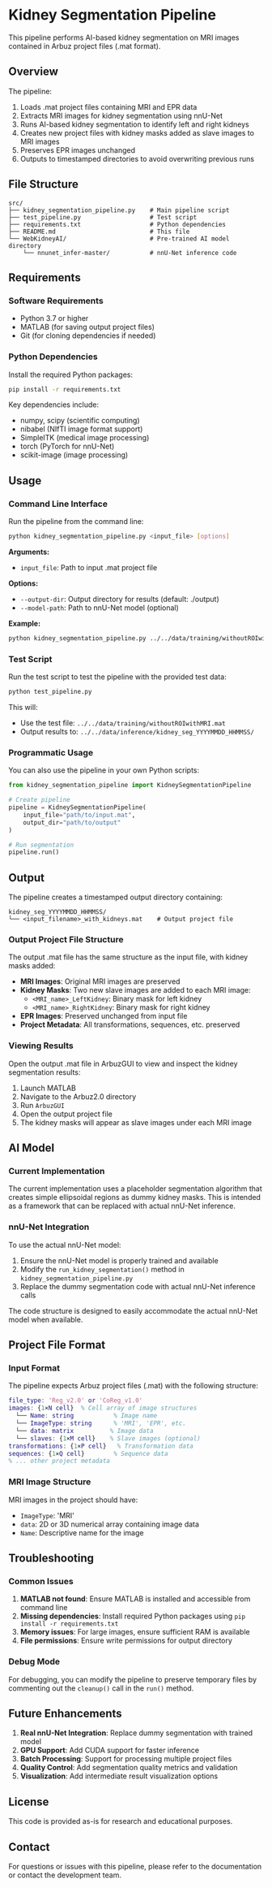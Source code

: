 # Kidney Segmentation Pipeline

This pipeline performs AI-based kidney segmentation on MRI images contained in Arbuz project files (.mat format).

## Overview

The pipeline:

1. Loads .mat project files containing MRI and EPR data
2. Extracts MRI images for kidney segmentation using nnU-Net
3. Runs AI-based kidney segmentation to identify left and right kidneys
4. Creates new project files with kidney masks added as slave images to MRI images
5. Preserves EPR images unchanged
6. Outputs to timestamped directories to avoid overwriting previous runs

## File Structure

```
src/
├── kidney_segmentation_pipeline.py    # Main pipeline script
├── test_pipeline.py                   # Test script
├── requirements.txt                   # Python dependencies
├── README.md                          # This file
└── WebKidneyAI/                       # Pre-trained AI model directory
    └── nnunet_infer-master/           # nnU-Net inference code
```

## Requirements

### Software Requirements

- Python 3.7 or higher
- MATLAB (for saving output project files)
- Git (for cloning dependencies if needed)

### Python Dependencies

Install the required Python packages:

```bash
pip install -r requirements.txt
```

Key dependencies include:

- numpy, scipy (scientific computing)
- nibabel (NIfTI image format support)
- SimpleITK (medical image processing)
- torch (PyTorch for nnU-Net)
- scikit-image (image processing)

## Usage

### Command Line Interface

Run the pipeline from the command line:

```bash
python kidney_segmentation_pipeline.py <input_file> [options]
```

**Arguments:**

- `input_file`: Path to input .mat project file

**Options:**

- `--output-dir`: Output directory for results (default: ./output)
- `--model-path`: Path to nnU-Net model (optional)

**Example:**

```bash
python kidney_segmentation_pipeline.py ../../data/training/withoutROIwithMRI.mat --output-dir ../../data/inference
```

### Test Script

Run the test script to test the pipeline with the provided test data:

```bash
python test_pipeline.py
```

This will:

- Use the test file: `../../data/training/withoutROIwithMRI.mat`
- Output results to: `../../data/inference/kidney_seg_YYYYMMDD_HHMMSS/`

### Programmatic Usage

You can also use the pipeline in your own Python scripts:

```python
from kidney_segmentation_pipeline import KidneySegmentationPipeline

# Create pipeline
pipeline = KidneySegmentationPipeline(
    input_file="path/to/input.mat",
    output_dir="path/to/output"
)

# Run segmentation
pipeline.run()
```

## Output

The pipeline creates a timestamped output directory containing:

```
kidney_seg_YYYYMMDD_HHMMSS/
└── <input_filename>_with_kidneys.mat    # Output project file
```

### Output Project File Structure

The output .mat file has the same structure as the input file, with kidney masks added:

- **MRI Images**: Original MRI images are preserved
- **Kidney Masks**: Two new slave images are added to each MRI image:
  - `<MRI_name>_LeftKidney`: Binary mask for left kidney
  - `<MRI_name>_RightKidney`: Binary mask for right kidney
- **EPR Images**: Preserved unchanged from input file
- **Project Metadata**: All transformations, sequences, etc. preserved

### Viewing Results

Open the output .mat file in ArbuzGUI to view and inspect the kidney segmentation results:

1. Launch MATLAB
2. Navigate to the Arbuz2.0 directory
3. Run `ArbuzGUI`
4. Open the output project file
5. The kidney masks will appear as slave images under each MRI image

## AI Model

### Current Implementation

The current implementation uses a placeholder segmentation algorithm that creates simple ellipsoidal regions as dummy kidney masks. This is intended as a framework that can be replaced with actual nnU-Net inference.

### nnU-Net Integration

To use the actual nnU-Net model:

1. Ensure the nnU-Net model is properly trained and available
2. Modify the `run_kidney_segmentation()` method in `kidney_segmentation_pipeline.py`
3. Replace the dummy segmentation code with actual nnU-Net inference calls

The code structure is designed to easily accommodate the actual nnU-Net model when available.

## Project File Format

### Input Format

The pipeline expects Arbuz project files (.mat) with the following structure:

```matlab
file_type: 'Reg_v2.0' or 'CoReg_v1.0'
images: {1×N cell}  % Cell array of image structures
  └── Name: string           % Image name
  └── ImageType: string      % 'MRI', 'EPR', etc.
  └── data: matrix          % Image data
  └── slaves: {1×M cell}    % Slave images (optional)
transformations: {1×P cell}   % Transformation data
sequences: {1×Q cell}        % Sequence data
% ... other project metadata
```

### MRI Image Structure

MRI images in the project should have:

- `ImageType`: 'MRI'
- `data`: 2D or 3D numerical array containing image data
- `Name`: Descriptive name for the image

## Troubleshooting

### Common Issues

1. **MATLAB not found**: Ensure MATLAB is installed and accessible from command line
2. **Missing dependencies**: Install required Python packages using `pip install -r requirements.txt`
3. **Memory issues**: For large images, ensure sufficient RAM is available
4. **File permissions**: Ensure write permissions for output directory

### Debug Mode

For debugging, you can modify the pipeline to preserve temporary files by commenting out the `cleanup()` call in the `run()` method.

## Future Enhancements

1. **Real nnU-Net Integration**: Replace dummy segmentation with trained model
2. **GPU Support**: Add CUDA support for faster inference
3. **Batch Processing**: Support for processing multiple project files
4. **Quality Control**: Add segmentation quality metrics and validation
5. **Visualization**: Add intermediate result visualization options

## License

This code is provided as-is for research and educational purposes.

## Contact

For questions or issues with this pipeline, please refer to the documentation or contact the development team.
